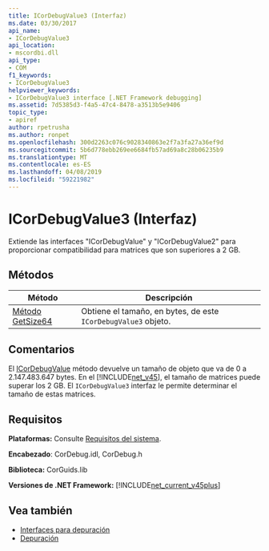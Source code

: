 ```yaml
---
title: ICorDebugValue3 (Interfaz)
ms.date: 03/30/2017
api_name:
- ICorDebugValue3
api_location:
- mscordbi.dll
api_type:
- COM
f1_keywords:
- ICorDebugValue3
helpviewer_keywords:
- ICorDebugValue3 interface [.NET Framework debugging]
ms.assetid: 7d5385d3-f4a5-47c4-8478-a3513b5e9406
topic_type:
- apiref
author: rpetrusha
ms.author: ronpet
ms.openlocfilehash: 300d2263c076c9028340863e2f7a3fa27a36ef9d
ms.sourcegitcommit: 5b6d778ebb269ee6684fb57ad69a8c28b06235b9
ms.translationtype: MT
ms.contentlocale: es-ES
ms.lasthandoff: 04/08/2019
ms.locfileid: "59221982"
---
```

# <a name="icordebugvalue3-interface"></a>ICorDebugValue3 (Interfaz)
Extiende las interfaces "ICorDebugValue" y "ICorDebugValue2" para proporcionar compatibilidad para matrices que son superiores a 2 GB.  
  
## <a name="methods"></a>Métodos  
  
|Método|Descripción|  
|------------|-----------------|  
|[Método GetSize64](../../../../docs/framework/unmanaged-api/debugging/icordebugvalue3-getsize64-method.md)|Obtiene el tamaño, en bytes, de este `ICorDebugValue3` objeto.|  
  
## <a name="remarks"></a>Comentarios  
 El [ICorDebugValue](../../../../docs/framework/unmanaged-api/debugging/icordebugvalue3-getsize64-method.md) método devuelve un tamaño de objeto que va de 0 a 2.147.483.647 bytes. En el [!INCLUDE[net_v45](../../../../includes/net-v45-md.md)], el tamaño de matrices puede superar los 2 GB. El `ICorDebugValue3` interfaz le permite determinar el tamaño de estas matrices.  
  
## <a name="requirements"></a>Requisitos  
 **Plataformas:** Consulte [Requisitos del sistema](../../../../docs/framework/get-started/system-requirements.md).  
  
 **Encabezado**: CorDebug.idl, CorDebug.h  
  
 **Biblioteca:** CorGuids.lib  
  
 **Versiones de .NET Framework:** [!INCLUDE[net_current_v45plus](../../../../includes/net-current-v45plus-md.md)]  
  
## <a name="see-also"></a>Vea también

- [Interfaces para depuración](../../../../docs/framework/unmanaged-api/debugging/debugging-interfaces.md)
- [Depuración](../../../../docs/framework/unmanaged-api/debugging/index.md)

